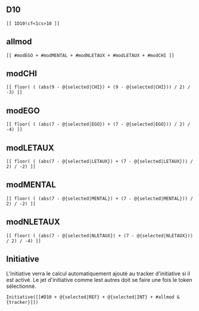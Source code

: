 ## D10
```
[[ 1D10!cf<1cs>10 ]]
```
## allmod
```
[[ #modEGO + #modMENTAL + #modNLETAUX + #modLETAUX + #modCHI ]]
```
## modCHI
```
[[ floor( ( (abs(9 - @{selected|CHI}) + (9 - @{selected|CHI})) / 2) / -3) ]]
```
## modEGO
```
[[ floor( ( (abs(7 - @{selected|EGO}) + (7 - @{selected|EGO})) / 2) / -4) ]]
```
## modLETAUX
```
[[ floor( ( (abs(7 - @{selected|LETAUX}) + (7 - @{selected|LETAUX})) / 2) / -2) ]]
```
## modMENTAL
```
[[ floor( ( (abs(7 - @{selected|MENTAL}) + (7 - @{selected|MENTAL})) / 2) / -2) ]]
```
## modNLETAUX
```
[[ floor( ( (abs(7 - @{selected|NLETAUX}) + (7 - @{selected|NLETAUX})) / 2) / -4) ]]
```

## Initiative
L'initiative verra le calcul automatiquement ajouté au tracker d'initiative si il est activé.
Le jet d'initiative comme lest autres doit se faire une fois le token sélectionné.
```
Initiative([[#D10 + @{selected|REF} + @{selected|INT} + #allmod &{tracker}]]) 
```
